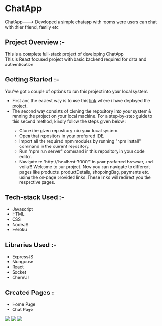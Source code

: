 # ChatApp

ChatApp---> Developed a simple chatapp with rooms were users can chat with thier friend, family etc.

## Project Overview :-

This is a complete full-stack project of developing ChatApp<br>
This is React focused project with basic backend required for data and authentication<br>

## Getting Started :-

You've got a couple of options to run this project into your local system.<br>

<ul>
<li>First and the easiest way is to use this <a href="https://chatapp-beryl.vercel.app/">link</a> where i have deployed the project.</li>

<li>The second way consists of cloning the repository into your system & running the project on your local machine. For a step-by-step guide to this second method, kindly follow the steps given below :</li>
<ul>
  <li>Clone the given repository into your local system.</li>
  <li>Open that repository in your preferred IDE.</li>
  <li>Import all the required npm modules by running "npm install" command in the current repository.</li>
  <li>Run "npm run server" command in this repository in your code editor.</li>
  <li>Navigate to "http://localhost:3000/" in your preferred browser, and voila!!! Welcome to our project. Now you can navigate to different pages like products, productDetails, shoppingBag, payments etc. using the on-page provided links. These links will redirect you the respective pages.</li>
</ul>
</ul>

## Tech-stack Used :-

<ul>
  <li>Javascript</li>
  <li>HTML</li>
  <li>CSS</li>
  <li>NodeJS</li>
  <li>Heroku</li>
</ul>

## Libraries Used :-

<ul>
  <li>ExpressJS</li>
  <li>Mongoose</li>
  <li>React</li>
  <li>Socket</li>
   <li>CharaUI</li>
 
</ul>

## Created Pages :-

<ul>
  <li>Home Page</li>
  <li>Chat Page</li>
 </ul>



<img src="https://i.imgur.com/7MhLcQY.png">


  <img src="https://i.imgur.com/IhGTVP3.png">

 <img src="https://i.imgur.com/v6GJFe8.png">

